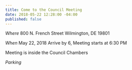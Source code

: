 ```yaml
---
title: Come to the Council Meeting
date: 2018-05-22 12:28:00 -04:00
published: false
---
```


*Where*
800 N. French Street
Wilmington, DE 19801

*When*
May 22, 2018
Arrive by 6,  Meeting starts at 6:30 PM

Meeting is inside the Council Chambers

*Parking*


